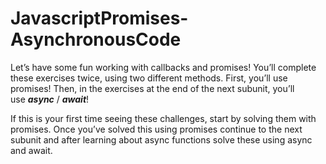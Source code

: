 # JavascriptPromises-AsynchronousCode

Let’s have some fun working with callbacks and promises! You’ll complete these exercises twice, using two different methods. 
First, you’ll use promises! Then, in the exercises at the end of the next subunit, you’ll use ***async*** / ***await***!

If this is your first time seeing these challenges, start by solving them with promises.
Once you’ve solved this using promises continue to the next subunit and after learning about async functions solve these using async and await.
